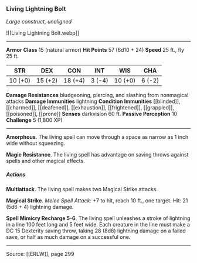### Living Lightning Bolt
_Large construct, unaligned_

![[Living Lightning Bolt.webp]]




---

**Armor Class** 15 (natural armor)
**Hit Points** 57 (6d10 + 24)
**Speed** 25 ft., fly 25 ft.

| STR     | DEX     | CON     | INT     | WIS     | CHA     |
|---------|---------|---------|---------|---------|---------|
| 10 (+0) | 15 (+2) | 18 (+4) | 3 (-4) | 10 (+0) | 6 (-2) |

**Damage Resistances** bludgeoning, piercing, and slashing from nonmagical attacks
**Damage Immunities** lightning
**Condition Immunities** [[blinded]], [[charmed]], [[deafened]], [[exhaustion]], [[frightened]], [[grappled]], [[poisoned]], [[prone]]
**Senses** darkvision 60 ft.
**Passive Perception** 10
**Challenge** 5 (1,800 XP)

---

**Amorphous**. The living spell can move through a space as narrow as 1 inch wide without squeezing.

**Magic Resistance**. The living spell has advantage on saving throws against spells and other magical effects.

##### Actions
**Multiattack**. The living spell makes two Magical Strike attacks.

**Magical Strike**. _Melee Spell Attack:_ +7 to hit, reach 10 ft., one target. Hit: 21 (5d6 + 4) lightning damage.

**Spell Mimicry Recharge 5-6**. The living spell unleashes a stroke of lightning in a line 100 feet long and 5 feet wide. Each creature in the line must make a DC 15 Dexterity saving throw, taking 28 (8d6) lightning damage on a failed save, or half as much damage on a successful one.


---

Source: [[ERLW]], page 299